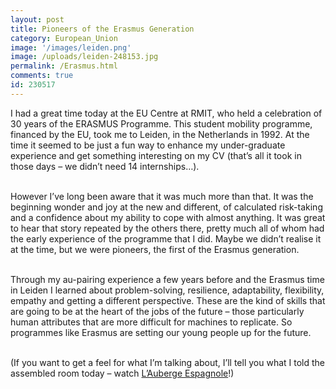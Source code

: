 ```yaml
---
layout: post
title: Pioneers of the Erasmus Generation
category: European_Union
image: '/images/leiden.png'
image: /uploads/leiden-248153.jpg
permalink: /Erasmus.html
comments: true
id: 230517
---
```



I had a great time today at the EU Centre at RMIT, who held a celebration of 30 years of the ERASMUS Programme. This student mobility programme, financed by the EU, took me to Leiden, in the Netherlands in 1992. At the time it seemed to be just a fun way to enhance my under-graduate experience and get something interesting on my CV (that’s all it took in those days – we didn’t need 14 internships…).

<br>However I’ve long been aware that it was much more than that. It was the beginning wonder and joy at the new and different, of calculated risk-taking and a confidence about my ability to cope with almost anything. It was great to hear that story repeated by the others there, pretty much all of whom had the early experience of the programme that I did. Maybe we didn’t realise it at the time, but we were pioneers, the first of the Erasmus generation.

<br>Through my au-pairing experience a few years before and the Erasmus time in Leiden I learned about problem-solving, resilience, adaptability, flexibility, empathy and getting a different perspective. These are the kind of skills that are going to be at the heart of the jobs of the future – those particularly human attributes that are more difficult for machines to replicate. So programmes like Erasmus are setting our young people up for the future.

<br>(If you want to get a feel for what I’m talking about, I’ll tell you what I told the assembled room today – watch [L’Auberge Espagnole](http://www.imdb.com/title/tt0283900/)!)

